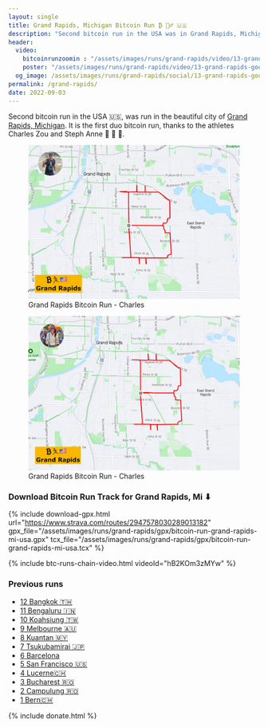 ```yaml
---
layout: single
title: Grand Rapids, Michigan Bitcoin Run ₿ 🏃‍♂️ 🇺🇸
description: "Second bitcoin run in the USA was in Grand Rapids, Michigan. First time a duo run."
header:
  video:
    bitcoinrunzoomin : "/assets/images/runs/grand-rapids/video/13-grand-rapids-bitcoinruns-zoomin-1920x1080.m4v"
    poster: "/assets/images/runs/grand-rapids/video/13-grand-rapids-google-earth-screenshot.jpeg"
  og_image: /assets/images/runs/grand-rapids/social/13-grand-rapids-google-earth-screenshot.jpeg
permalink: /grand-rapids/
date: 2022-09-03
---
```


Second bitcoin run in the USA 🇺🇸, was run in the beautiful city of [Grand Rapids, Michigan](https://www.grandrapidsmi.gov/Home).
It is the first duo bitcoin run, thanks to the athletes Charles Zou and Steph Anne 💪 👏 🙏. 

<figure class="image">
  <a href="https://www.strava.com/activities/7747560003">
    <img src="/assets/images/runs/grand-rapids/post/charles-run-screenshot.jpeg" alt="Grand Rapids Bitcoin Run - Charles">
  </a>
  <figcaption>Grand Rapids Bitcoin Run - Charles</figcaption>
</figure> 

<figure class="image">
  <a href="https://www.strava.com/activities/7747643425">
    <img src="/assets/images/runs/grand-rapids/post/steph-run-screenshot.jpeg" alt="Grand Rapids Bitcoin Run - Steph">
  </a>
  <figcaption>Grand Rapids Bitcoin Run - Charles</figcaption>
</figure> 

### Download Bitcoin Run Track for Grand Rapids, Mi ⬇

{% include download-gpx.html url="https://www.strava.com/routes/2947578030289013182" gpx_file="/assets/images/runs/grand-rapids/gpx/bitcoin-run-grand-rapids-mi-usa.gpx" tcx_file="/assets/images/runs/grand-rapids/gpx/bitcoin-run-grand-rapids-mi-usa.tcx" %}


{% include btc-runs-chain-video.html videoId="hB2KOm3zMYw" %}

### Previous runs

- [12 Bangkok️ 🇹🇭](/bangkok)
- [11 Bengaluru 🇮🇳](/bengaluru)
- [10 Koahsiung 🇹🇼](/kaohsiung)
- [9 Melbourne 🇦🇺](/melbourne)
- [8 Kuantan 🇲🇾](/kuantan)
- [7 Tsukubamirai 🇯🇵](/tsukubamirai)
- [6 Barcelona](/barcelona)
- [5 San Francisco 🇺🇸](/san-francisco)
- [4 Lucerne🇨🇭](/lucerne)
- [3 Bucharest 🇷🇴](/bucharest)
- [2 Campulung 🇷🇴](/campulung)
- [1 Bern🇨🇭](/bern)

{% include donate.html %}  
